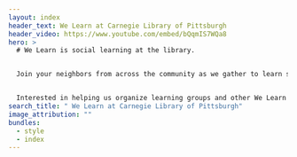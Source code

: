 ```yaml
---
layout: index
header_text: We Learn at Carnegie Library of Pittsburgh
header_video: https://www.youtube.com/embed/bQqmIS7WQa8
hero: >
  # We Learn is social learning at the library.


  Join your neighbors from across the community as we gather to learn something together. We Learn programs meet at a variety of library locations throughout Pittsburgh, and are free to join.


  Interested in helping us organize learning groups and other We Learn Programs? Check out our facilitation resources to learn more.
search_title: " We Learn at Carnegie Library of Pittsburgh"
image_attribution: ""
bundles:
  - style
  - index
---
```

